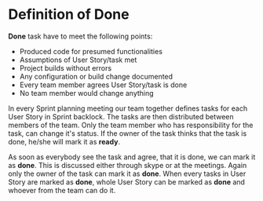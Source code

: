 # Definition of Done

**Done** task have to meet the following points:

- Produced code for presumed functionalities
- Assumptions of User Story/task met
- Project builds without errors
- Any configuration or build change documented
- Every team member agrees User Story/task is done
- No team member would change anything

In every Sprint planning meeting our team together defines tasks for each User Story in Sprint backlock.
The tasks are then distributed between members of the team. Only the team member who has responsibility
for the task, can change it's status. If the owner of the task thinks that the task is done,
he/she will mark it as **ready**.

As soon as everybody see the task and agree, that it is done, we can mark it as **done**. 
This is discussed either through skype or at the meetings. Again only the owner of the task can mark it as **done**.
When every tasks in User Story are marked as **done**,
whole User Story can be marked as **done** and whoever from the team can do it. 
